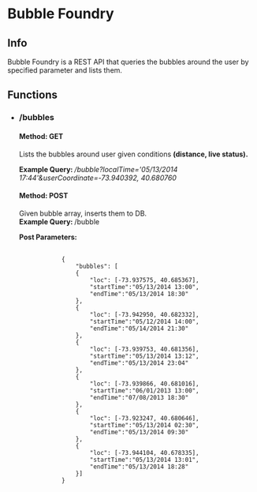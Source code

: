 <h1>Bubble Foundry</h1>
<h2> Info </h2>
<p>Bubble Foundry is a REST API that queries the bubbles around the user by
specified parameter and lists them. </p>
<h2> Functions </h2>
<ul>
  <li>
  <h3>/bubbles</h3>
    <h4> Method: GET </h4>
    <p>
      Lists the bubbles around user given conditions <b>(distance, live status).</b>
    </p>
    <p>
      <b>Example Query: </b>
        <i>
          /bubble?localTime='05/13/2014 17:44'&userCoordinate=-73.940392, 40.680760
        </i>
    </p>
    <h4> Method: POST </h4>
    <p>
      Given bubble array, inserts them to DB.<br/>
      <b>Example Query: </b> /bubble
      <div>
        <b>Post Parameters:</b>
        <pre>
          <code>
            {
            	"bubbles": [
            	{
            		"loc": [-73.937575, 40.685367],
            		"startTime":"05/13/2014 13:00",
            		"endTime":"05/13/2014 18:30"
            	},
            	{
            		"loc": [-73.942950, 40.682332],
            		"startTime":"05/12/2014 14:00",
            		"endTime":"05/14/2014 21:30"
            	},
            	{
            		"loc": [-73.939753, 40.681356],
            		"startTime":"05/13/2014 13:12",
            		"endTime":"05/13/2014 23:04"
            	},
            	{
            		"loc": [-73.939866, 40.681016],
            		"startTime":"06/01/2013 13:00",
            		"endTime":"07/08/2013 18:30"
            	},
            	{
            		"loc": [-73.923247, 40.680646],
            		"startTime":"05/13/2014 02:30",
            		"endTime":"05/13/2014 09:30"
            	},
            	{
            		"loc": [-73.944104, 40.678335],
            		"startTime":"05/13/2014 13:01",
            		"endTime":"05/13/2014 18:28"
            	}]
            }
          </code>
        </pre>
      </div>
    </p>
  </h1>
</lu>
